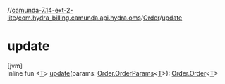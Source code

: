 //[camunda-7.14-ext-2-lite](../../../index.md)/[com.hydra_billing.camunda.api.hydra.oms](../index.md)/[Order](index.md)/[update](update.md)

# update

[jvm]\
inline fun <[T](update.md)> [update](update.md)(params: [Order.OrderParams](-order-params/index.md)<[T](update.md)>): [Order.Order](-order/index.md)<[T](update.md)>
